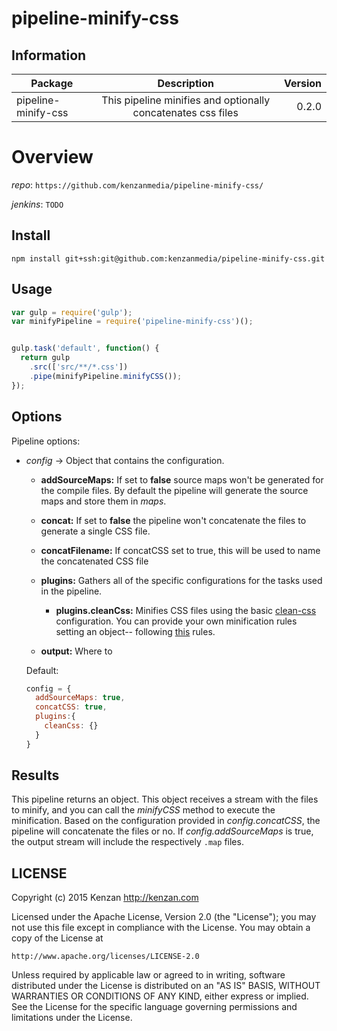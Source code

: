 # pipeline-minify-css


## Information

| Package       | Description   | Version|
| ------------- |:-------------:| -----:|
| pipeline-minify-css| This pipeline minifies and optionally concatenates css files | 0.2.0 |

# Overview


_repo_: `https://github.com/kenzanmedia/pipeline-minify-css/`

_jenkins_: `TODO`

## Install
`npm install git+ssh:git@github.com:kenzanmedia/pipeline-minify-css.git`

## Usage
```javascript
var gulp = require('gulp');
var minifyPipeline = require('pipeline-minify-css')();


gulp.task('default', function() {
  return gulp
    .src(['src/**/*.css'])
    .pipe(minifyPipeline.minifyCSS());
});
```

## Options

Pipeline options:
* _config_ -> Object that contains the configuration.

  * __addSourceMaps:__ If set to __false__ source maps won't be generated for the compile files. By default the pipeline will generate the source maps and store them in _maps_.

  * __concat:__ If set to __false__ the pipeline won't concatenate the files to generate a single CSS file.
    
  * __concatFilename:__ If concatCSS set to true, this will be used to name the concatenated CSS file

  * __plugins:__ Gathers all of the specific configurations for the tasks used in the pipeline.

    * __plugins.cleanCss:__ Minifies CSS files using the basic [clean-css](https://github.com/jakubpawlowicz/clean-css#what-is-clean-css) configuration. You can provide your own minification rules setting an object-- following [this](https://github.com/jakubpawlowicz/clean-css#how-to-use-clean-css-api) rules.

  * __output:__ Where to

  Default:
  ```javascript
  config = {
    addSourceMaps: true,
    concatCSS: true,
    plugins:{
      cleanCss: {}
    }
  }
  ```  

## Results

This pipeline returns an object. This object receives a stream with the files to minify, and you can call the _minifyCSS_ method to execute the minification. Based on the configuration provided in _config.concatCSS_, the pipeline will concatenate the files or no. If _config.addSourceMaps_ is true, the output stream will include the respectively `.map` files.


## LICENSE

Copyright (c) 2015 Kenzan <http://kenzan.com>

Licensed under the Apache License, Version 2.0 (the "License");
you may not use this file except in compliance with the License.
You may obtain a copy of the License at

    http://www.apache.org/licenses/LICENSE-2.0

Unless required by applicable law or agreed to in writing, software
distributed under the License is distributed on an "AS IS" BASIS,
WITHOUT WARRANTIES OR CONDITIONS OF ANY KIND, either express or implied.
See the License for the specific language governing permissions and
limitations under the License.
